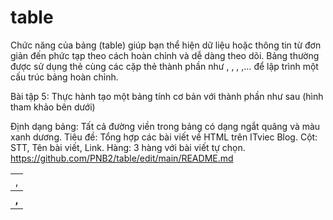 # table
Chức năng của bảng (table) giúp bạn thể hiện dữ liệu hoặc thông tin từ đơn giản đến phức tạp theo cách hoàn chỉnh và dễ dàng theo dõi. Bảng thường được sử dụng thẻ <table> cùng các cặp thẻ thành phần như <td>, <tr>, <th>, <thead>, <tbody>, <tfoot>,… để lập trình một cấu trúc bảng hoàn chỉnh.

Bài tập 5: Thực hành tạo một bảng tính cơ bản với thành phần như sau (hình tham khảo bên dưới)

Định dạng bảng: Tất cả đường viền trong bảng có dạng ngắt quãng và màu xanh dương.
Tiêu đề: Tổng hợp các bài viết về HTML trên ITviec Blog.
Cột: STT, Tên bài viết, Link.
Hàng: 3 hàng với bài viết tự chọn.
https://github.com/PNB2/table/edit/main/README.md
